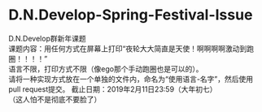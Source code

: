# D.N.Develop-Spring-Festival-Issue
D.N.Develop群新年课题  
课题内容：用任何方式在屏幕上打印“夜轮大大简直是天使！啊啊啊啊激动到跑圈！！！！”  
语言不限，打印方式不限（像ego那个手动跑圈也是可以的）。  
请将一种实现方式放在一个单独的文件内，命名为“使用语言-名字”，然后使用pull request提交。 
截止日期：2019年2月11日23:59（大年初七）  
（这人怕不是彻底不要脸了）
